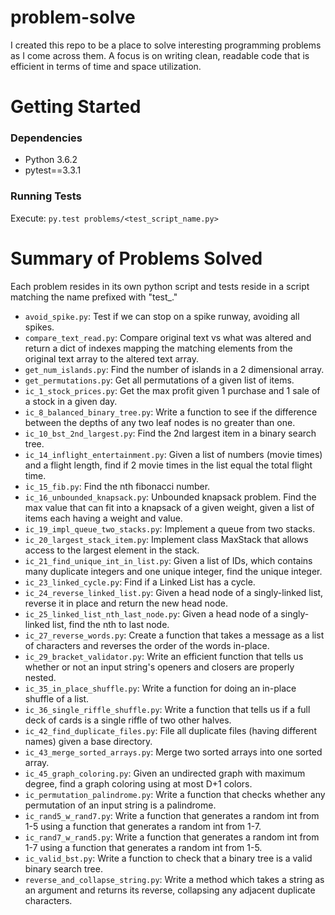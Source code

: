 # problem-solve
I created this repo to be a place to solve interesting programming problems as I come across them. A focus is on writing clean, readable code that is efficient in terms of time and space utilization.

# Getting Started
### Dependencies
* Python 3.6.2
* pytest==3.3.1

### Running Tests
Execute: `py.test problems/<test_script_name.py>`

# Summary of Problems Solved
Each problem resides in its own python script and tests reside in a script matching the name prefixed with "test_."
* `avoid_spike.py`: Test if we can stop on a spike runway, avoiding all spikes.
* `compare_text_read.py`: Compare original text vs what was altered and return a dict of indexes mapping the matching elements from the original text array to the altered text array.
* `get_num_islands.py`: Find the number of islands in a 2 dimensional array.
* `get_permutations.py`: Get all permutations of a given list of items.
* `ic_1_stock_prices.py`: Get the max profit given 1 purchase and 1 sale of a stock in a given day.
* `ic_8_balanced_binary_tree.py`: Write a function to see if the difference between the depths of any two leaf nodes is no greater than one.
* `ic_10_bst_2nd_largest.py`: Find the 2nd largest item in a binary search tree.
* `ic_14_inflight_entertainment.py`: Given a list of numbers (movie times) and a flight length, find if 2 movie times in the list equal the total flight time.
* `ic_15_fib.py`: Find the nth fibonacci number.
* `ic_16_unbounded_knapsack.py`: Unbounded knapsack problem. Find the max value that can fit into a knapsack of a given weight, given a list of items each having a weight and value.
* `ic_19_impl_queue_two_stacks.py`: Implement a queue from two stacks.
* `ic_20_largest_stack_item.py`: Implement class MaxStack that allows access to the largest element in the stack.
* `ic_21_find_unique_int_in_list.py`: Given a list of IDs, which contains many duplicate integers and one unique integer, find the unique integer.
* `ic_23_linked_cycle.py`: Find if a Linked List has a cycle.
* `ic_24_reverse_linked_list.py`: Given a head node of a singly-linked list, reverse it in place and return the new head node.
* `ic_25_linked_list_nth_last_node.py`: Given a head node of a singly-linked list, find the nth to last node.
* `ic_27_reverse_words.py`: Create a function that takes a message as a list of characters and reverses the order of the words in-place.
* `ic_29_bracket_validator.py`: Write an efficient function that tells us whether or not an input string's openers and closers are properly nested.
* `ic_35_in_place_shuffle.py`: Write a function for doing an in-place shuffle of a list.
* `ic_36_single_riffle_shuffle.py`: Write a function that tells us if a full deck of cards is a single riffle of two other halves.
* `ic_42_find_duplicate_files.py`: File all duplicate files (having different names) given a base directory.
* `ic_43_merge_sorted_arrays.py`: Merge two sorted arrays into one sorted array.
* `ic_45_graph_coloring.py`: Given an undirected graph with maximum degree, find a graph coloring using at most D+1 colors.
* `ic_permutation_palindrome.py`: Write a function that checks whether any permutation of an input string is a palindrome.
* `ic_rand5_w_rand7.py`: Write a function that generates a random int from 1-5 using a function that generates a random int from 1-7.
* `ic_rand7_w_rand5.py`: Write a function that generates a random int from 1-7 using a function that generates a random int from 1-5.
* `ic_valid_bst.py`: Write a function to check that a binary tree is a valid binary search tree.
* `reverse_and_collapse_string.py`: Write a method which takes a string as an argument and returns its reverse, collapsing any adjacent duplicate characters.
